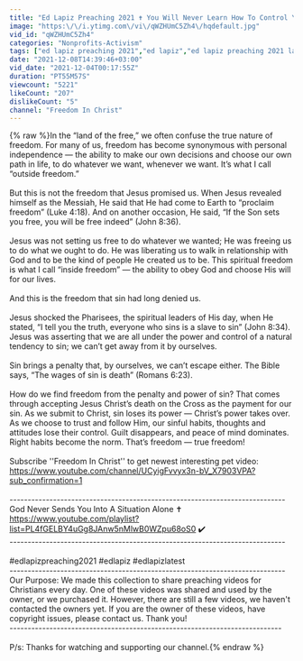 ```yaml
---
title: "Ed Lapiz Preaching 2021 ✝️ You Will Never Learn How To Control Your Behavior If ✔️"
image: "https:\/\/i.ytimg.com\/vi\/qWZHUmC5Zh4\/hqdefault.jpg"
vid_id: "qWZHUmC5Zh4"
categories: "Nonprofits-Activism"
tags: ["ed lapiz preaching 2021","ed lapiz","ed lapiz preaching 2021 latest"]
date: "2021-12-08T14:39:46+03:00"
vid_date: "2021-12-04T00:17:55Z"
duration: "PT55M57S"
viewcount: "5221"
likeCount: "207"
dislikeCount: "5"
channel: "Freedom In Christ"
---
```

{% raw %}In the “land of the free,” we often confuse the true nature of freedom. For many of us, freedom has become synonymous with personal independence — the ability to make our own decisions and choose our own path in life, to do whatever we want, whenever we want. It’s what I call “outside freedom.”<br /><br />But this is not the freedom that Jesus promised us. When Jesus revealed himself as the Messiah, He said that He had come to Earth to “proclaim freedom” (Luke 4:18). And on another occasion, He said, “If the Son sets you free, you will be free indeed” (John 8:36).<br /><br />Jesus was not setting us free to do whatever we wanted; He was freeing us to do what we ought to do. He was liberating us to walk in relationship with God and to be the kind of people He created us to be. This spiritual freedom is what I call “inside freedom” —  the ability to obey God and choose His will for our lives.<br /><br />And this is the freedom that sin had long denied us.<br /><br />Jesus shocked the Pharisees, the spiritual leaders of His day, when He stated, “I tell you the truth, everyone who sins is a slave to sin” (John 8:34). Jesus was asserting that we are all under the power and control of a natural tendency to sin; we can’t get away from it by ourselves.<br /><br />Sin brings a penalty that, by ourselves, we can’t escape either. The Bible says, “The wages of sin is death” (Romans 6:23).<br /><br />How do we find freedom from the penalty and power of sin? That comes through accepting Jesus Christ’s death on the Cross as the payment for our sin. As we submit to Christ, sin loses its power — Christ’s power takes over. As we choose to trust and follow Him, our sinful habits, thoughts and attitudes lose their control. Guilt disappears, and peace of mind dominates. Right habits become the norm. That’s freedom — true freedom!<br /><br />Subscribe ''Freedom In Christ'' to get newest interesting pet video: <a rel="nofollow" target="blank" href="https://www.youtube.com/channel/UCyigFvvyx3n-bV_X7903VPA?sub_confirmation=1">https://www.youtube.com/channel/UCyigFvvyx3n-bV_X7903VPA?sub_confirmation=1</a><br /><br />----------------------------------------------------------------------------<br />God Never Sends You Into A Situation Alone ✝️ <a rel="nofollow" target="blank" href="https://www.youtube.com/playlist?list=PL4fGELBY4uGg8JAnw5nMlwB0WZpu68oS0">https://www.youtube.com/playlist?list=PL4fGELBY4uGg8JAnw5nMlwB0WZpu68oS0</a> ✔️ <br />----------------------------------------------------------------------------<br /><br />#edlapizpreaching2021 #edlapiz #edlapizlatest<br />----------------------------------------------------------------------------<br />Our Purpose: We made this collection to share preaching videos for Christians every day. One of these videos was shared and used by the owner, or we purchased it. However, there are still a few videos, we haven't contacted the owners yet. If you are the owner of these videos, have copyright issues, please contact us. Thank you! <br />---------------------------------------------------------------------------<br /><br />P/s: Thanks for watching and supporting our channel.{% endraw %}

